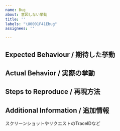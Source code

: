 ```yaml
---
name: Bug
about: 意図しない挙動
title: ''
labels: "\U0001F41Ebug"
assignees: ''

---
```


## Expected Behaviour / 期待した挙動

## Actual Behavior / 実際の挙動

## Steps to Reproduce / 再現方法

## Additional Information / 追加情報
スクリーンショットやリクエストのTraceIDなど
